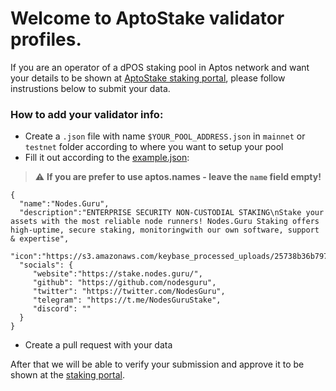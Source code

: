 # Welcome to AptoStake validator profiles.
If you are an operator of a dPOS staking pool in Aptos network and want your details to be shown at [AptoStake staking portal](https://aptostake.guru/), please follow instrustions below to submit your data.

### How to add your validator info:
 - Create a `.json` file with name `$YOUR_POOL_ADDRESS.json` in `mainnet` or `testnet` folder according to where you want to setup your pool
 - Fill it out according to the [example.json](https://github.com/NodesGuru/aptos-validator-profiles/blob/main/mainnet/example.json):
 > :warning: **If you are prefer to use aptos.names - leave the `name` field empty!**
 ```
 {
   "name":"Nodes.Guru",
   "description":"ENTERPRISE SECURITY NON-CUSTODIAL STAKING\nStake your assets with the most reliable node runners! Nodes.Guru Staking offers high-uptime, secure staking, monitoringwith our own software, support & expertise",
   "icon":"https://s3.amazonaws.com/keybase_processed_uploads/25738b36b7972b94112bc8dc0df13b05_360_360.jpg",
   "socials": {
      "website":"https://stake.nodes.guru/",
      "github": "https://github.com/nodesguru",
      "twitter": "https://twitter.com/NodesGuru",
      "telegram": "https://t.me/NodesGuruStake",
      "discord": ""
   }
}
 ```
 - Create a pull request with your data

After that we will be able to verify your submission and approve it to be shown at the [staking portal](https://aptostake.guru/).
